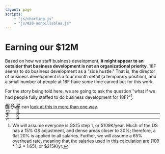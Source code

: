 ```yaml
---
layout: page
scripts:
    - "js/charting.js"
    - "js/020-nonbillables.js"
---
```


# Earning our $12M

Based on how we staff business development, **it might appear to an outsider that business development is not an organizational priority**. 18F seems to do business development as a "side hustle." That is, the director of business development is a four month detail (a temporary position), and a small number of people at 18F have *some* time carved out for this work. 

For the story being told here, we are going to ask the question "what if we had people fully staffed to do business development for 18F?"[^costing]. 

<div class="grid-container">
    <div class="grid-row">
        <div class="grid-col-1" style="position: relative;">
            <p style="writing-mode: vertical-rl; position: absolute; top: 30%; transform: translateY(-30%);">Number of BizDevs</p>
        </div>
        <div class="grid-col-2">
            <div><div id="slider-bizdevs"></div></div>
        </div>
        <div class="grid-col-9">
            <canvas id="bizdev"></canvas>
        </div>
    </div>
</div>

But, we can [look at this in more than one way](021-bizdev).

<hr>

[^costing]: We will assume everyone is GS15 step 1, or $109K/year. Much of the US has a 15% GS adjustment, and dense areas closer to 30%; therefore, a flat 20% is applied to all salaries. Further, we will assume a 65% overhead rate, meaning that the salaries used in this calculation are (109 * 1.2 * 1.65), or $215K/yr.
